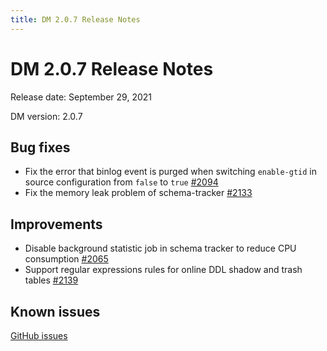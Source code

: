 ```yaml
---
title: DM 2.0.7 Release Notes
---
```


# DM 2.0.7 Release Notes

Release date: September 29, 2021

DM version: 2.0.7

## Bug fixes

- Fix the error that binlog event is purged when switching `enable-gtid` in source configuration from `false` to `true` [#2094](https://github.com/pingcap/dm/pull/2094)
- Fix the memory leak problem of schema-tracker [#2133](https://github.com/pingcap/dm/pull/2133)

## Improvements

- Disable background statistic job in schema tracker to reduce CPU consumption [#2065](https://github.com/pingcap/dm/pull/2065)
- Support regular expressions rules for online DDL shadow and trash tables [#2139](https://github.com/pingcap/dm/pull/2139)

## Known issues

[GitHub issues](https://github.com/pingcap/dm/issues?q=is%3Aissue+label%3Aaffected-v2.0.6)
